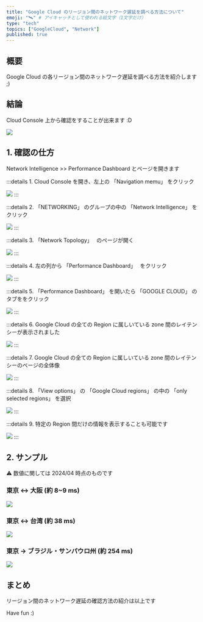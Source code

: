```yaml
---
title: "Google Cloud のリージョン間のネットワーク遅延を調べる方法について"
emoji: "🛰️" # アイキャッチとして使われる絵文字（1文字だけ）
type: "tech"
topics: ["GoogleCloud", "Network"]
published: true
---
```


## 概要

Google Cloud の各リージョン間のネットワーク遅延を調べる方法を紹介します ;)

## 結論

Cloud Console 上から確認をすることが出来ます :D

![](https://github.com/iganari/artifacts/blob/main/googlecloud/net-intelligence/performance/2024-network-latency-console-demo.gif?raw=true)

## 1. 確認の仕方

Network Intelligence >> Performance Dashboard とページを開きます

:::details 1. Cloud Console を開き、左上の 「Navigation memu」 をクリック

![](https://raw.githubusercontent.com/iganari/artifacts/main/googlecloud/net-intelligence/performance/2024-network-latency-01-01.png)
:::

:::details 2. 「NETWORKING」 のグループの中の 「Network Intelligence」 をクリック

![](https://raw.githubusercontent.com/iganari/artifacts/main/googlecloud/net-intelligence/performance/2024-network-latency-01-02.png)
:::


:::details 3. 「Network Topology」　 のページが開く

![](https://raw.githubusercontent.com/iganari/artifacts/main/googlecloud/net-intelligence/performance/2024-network-latency-01-03.png)
:::

:::details 4. 左の列から 「Performance Dashboard」　 をクリック

![](https://raw.githubusercontent.com/iganari/artifacts/main/googlecloud/net-intelligence/performance/2024-network-latency-01-04.png)
:::

:::details 5. 「Performance Dashboard」 を開いたら 「GOOGLE CLOUD」 のタブををクリック

![](https://raw.githubusercontent.com/iganari/artifacts/main/googlecloud/net-intelligence/performance/2024-network-latency-01-05.png)
:::

:::details 6. Google Cloud の全ての Region に属しいている zone 間のレイテンシーが表示されました

![](https://raw.githubusercontent.com/iganari/artifacts/main/googlecloud/net-intelligence/performance/2024-network-latency-01-06.png)
:::

:::details 7. Google Cloud の全ての Region に属しいている zone 間のレイテンシーのページの全体像

![](https://raw.githubusercontent.com/iganari/artifacts/main/googlecloud/net-intelligence/performance/2024-network-latency-01-07.png)
:::

:::details 8. 「View options」 の 「Google Cloud regions」 の中の 「only selected regions」 を選択

![](https://raw.githubusercontent.com/iganari/artifacts/main/googlecloud/net-intelligence/performance/2024-network-latency-01-08.png)
:::

:::details 9. 特定の Region 間だけの情報を表示することも可能です

![](https://raw.githubusercontent.com/iganari/artifacts/main/googlecloud/net-intelligence/performance/2024-network-latency-01-09.png)
:::


## 2. サンプル

⚠ 数値に関しては 2024/04 時点のものです

### 東京 <-> 大阪 (約 8~9 ms)

![](https://raw.githubusercontent.com/iganari/artifacts/main/googlecloud/net-intelligence/performance/2024-network-latency-02-01.png)

### 東京 <-> 台湾 (約 38 ms)

![](https://raw.githubusercontent.com/iganari/artifacts/main/googlecloud/net-intelligence/performance/2024-network-latency-02-02.png)

### 東京 -> ブラジル・サンパウロ州 (約 254 ms)

![](https://raw.githubusercontent.com/iganari/artifacts/main/googlecloud/net-intelligence/performance/2024-network-latency-02-03.png)

## まとめ

リージョン間のネットワーク遅延の確認方法の紹介は以上です

Have fun :)
